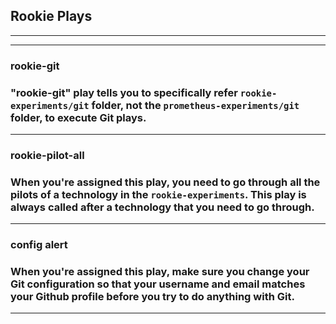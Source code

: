 ## **Rookie Plays**
___
___

### **rookie-git**

### "rookie-git" play tells you to specifically refer `rookie-experiments/git` folder, not the `prometheus-experiments/git` folder, to execute Git plays. 

___

### **rookie-pilot-all**

### When you're assigned this play, you need to go through all the pilots of a technology in the `rookie-experiments`. This play is always called after a technology that you need to go through. 

___

### **config alert**

### When you're assigned this play, make sure you change your Git configuration so that your username and email matches your Github profile before you try to do anything with Git. 

___







